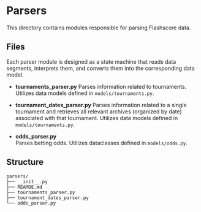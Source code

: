 # Parsers

This directory contains modules responsible for parsing Flashscore data.

## Files

Each parser module is designed as a state machine that reads data segments, interprets them, and converts them into the corresponding data model.

- **tournaments_parser.py**
Parses information related to tournaments. Utilizes data models defined in `models/tournaments.py`.

- **tournament_dates_parser.py**
Parses information related to a single tournament and retrieves all relevant archives (organized by date) associated with that tournament. Utilizes data models defined in `models/tournaments.py`.

- **odds_parser.py**  
  Parses betting odds. Utilizes dataclasses defined in `models/odds.py`.


## Structure

```shell
parsers/
├── __init__.py
├── REAMDE.md
├── tournaments_parser.py
├── tournament_dates_parser.py
└── odds_parser.py
```